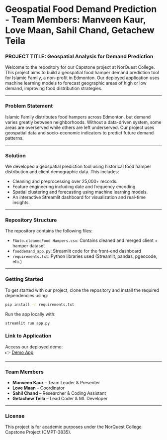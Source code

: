 # Geospatial Food Demand Prediction - Team Members: Manveen Kaur, Love Maan, Sahil Chand, Getachew Teila

### PROJECT TITLE: Geospatial Analysis for Demand Prediction

Welcome to the repository for our Capstone project at NorQuest College. This project aims to build a geospatial food hamper demand prediction tool for Islamic Family, a non-profit in Edmonton. Our deployed application uses machine learning models to forecast geographic areas of high or low demand, improving food distribution strategies.

---

### Problem Statement

Islamic Family distributes food hampers across Edmonton, but demand varies greatly between neighborhoods. Without a data-driven system, some areas are overserved while others are left underserved. Our project uses geospatial data and socio-economic indicators to predict future demand patterns.

---

### Solution

We developed a geospatial prediction tool using historical food hamper distribution and client demographic data. This includes:
- Cleaning and preprocessing over 25,000+ records.
- Feature engineering including date and frequency encoding.
- Spatial clustering and forecasting using machine learning models.
- An interactive Streamlit dashboard for visualization and real-time insights.

---

### Repository Structure

The repository contains the following files:

- `FAuto.cleanedFood Hampers.csv`: Contains cleaned and merged client + hamper dataset  
- `fooddemand_app.py`: Streamlit code for the front-end dashboard  
- `requirements.txt`: Python libraries used (Streamlit, pandas, pgeocode, etc.)  

---

### Getting Started

To get started with our project, clone the repository and install the required dependencies using:

```bash
pip install -r requirements.txt
```

Run the app locally with:
```bash
streamlit run app.py
```

### Link to Application

Access our deployed demo:  
👉 [Demo App](https://food-demand123.streamlit.app/)


---

### Team Members

- **Manveen Kaur** – Team Leader & Presenter  
- **Love Maan** – Coordinator  
- **Sahil Chand** – Researcher & Coding Assistant  
- **Getachew Teila** – Lead Coder & ML Developer

---
### License

This project is for academic purposes under the NorQuest College Capstone Project (CMPT-3835).
